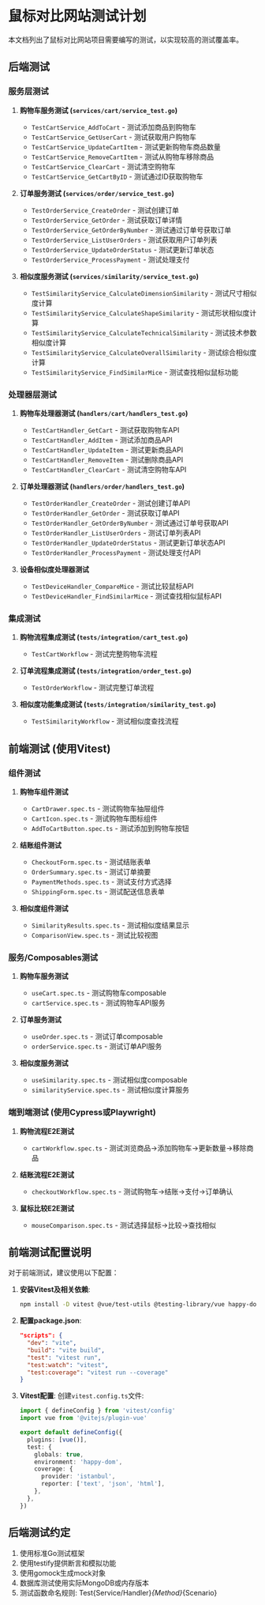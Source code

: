 # 鼠标对比网站测试计划

本文档列出了鼠标对比网站项目需要编写的测试，以实现较高的测试覆盖率。

## 后端测试

### 服务层测试

1. **购物车服务测试 (`services/cart/service_test.go`)**
   - `TestCartService_AddToCart` - 测试添加商品到购物车
   - `TestCartService_GetUserCart` - 测试获取用户购物车
   - `TestCartService_UpdateCartItem` - 测试更新购物车商品数量
   - `TestCartService_RemoveCartItem` - 测试从购物车移除商品
   - `TestCartService_ClearCart` - 测试清空购物车
   - `TestCartService_GetCartByID` - 测试通过ID获取购物车

2. **订单服务测试 (`services/order/service_test.go`)**
   - `TestOrderService_CreateOrder` - 测试创建订单
   - `TestOrderService_GetOrder` - 测试获取订单详情
   - `TestOrderService_GetOrderByNumber` - 测试通过订单号获取订单
   - `TestOrderService_ListUserOrders` - 测试获取用户订单列表
   - `TestOrderService_UpdateOrderStatus` - 测试更新订单状态
   - `TestOrderService_ProcessPayment` - 测试处理支付

3. **相似度服务测试 (`services/similarity/service_test.go`)**
   - `TestSimilarityService_CalculateDimensionSimilarity` - 测试尺寸相似度计算
   - `TestSimilarityService_CalculateShapeSimilarity` - 测试形状相似度计算
   - `TestSimilarityService_CalculateTechnicalSimilarity` - 测试技术参数相似度计算
   - `TestSimilarityService_CalculateOverallSimilarity` - 测试综合相似度计算
   - `TestSimilarityService_FindSimilarMice` - 测试查找相似鼠标功能

### 处理器层测试

1. **购物车处理器测试 (`handlers/cart/handlers_test.go`)**
   - `TestCartHandler_GetCart` - 测试获取购物车API
   - `TestCartHandler_AddItem` - 测试添加商品API
   - `TestCartHandler_UpdateItem` - 测试更新商品API
   - `TestCartHandler_RemoveItem` - 测试删除商品API
   - `TestCartHandler_ClearCart` - 测试清空购物车API

2. **订单处理器测试 (`handlers/order/handlers_test.go`)**
   - `TestOrderHandler_CreateOrder` - 测试创建订单API
   - `TestOrderHandler_GetOrder` - 测试获取订单API
   - `TestOrderHandler_GetOrderByNumber` - 测试通过订单号获取API
   - `TestOrderHandler_ListUserOrders` - 测试订单列表API
   - `TestOrderHandler_UpdateOrderStatus` - 测试更新订单状态API
   - `TestOrderHandler_ProcessPayment` - 测试处理支付API

3. **设备相似度处理器测试**
   - `TestDeviceHandler_CompareMice` - 测试比较鼠标API
   - `TestDeviceHandler_FindSimilarMice` - 测试查找相似鼠标API

### 集成测试

1. **购物流程集成测试 (`tests/integration/cart_test.go`)**
   - `TestCartWorkflow` - 测试完整购物车流程

2. **订单流程集成测试 (`tests/integration/order_test.go`)**
   - `TestOrderWorkflow` - 测试完整订单流程

3. **相似度功能集成测试 (`tests/integration/similarity_test.go`)**
   - `TestSimilarityWorkflow` - 测试相似度查找流程

## 前端测试 (使用Vitest)

### 组件测试

1. **购物车组件测试**
   - `CartDrawer.spec.ts` - 测试购物车抽屉组件
   - `CartIcon.spec.ts` - 测试购物车图标组件
   - `AddToCartButton.spec.ts` - 测试添加到购物车按钮

2. **结账组件测试**
   - `CheckoutForm.spec.ts` - 测试结账表单
   - `OrderSummary.spec.ts` - 测试订单摘要
   - `PaymentMethods.spec.ts` - 测试支付方式选择
   - `ShippingForm.spec.ts` - 测试配送信息表单

3. **相似度组件测试**
   - `SimilarityResults.spec.ts` - 测试相似度结果显示
   - `ComparisonView.spec.ts` - 测试比较视图

### 服务/Composables测试

1. **购物车服务测试**
   - `useCart.spec.ts` - 测试购物车composable
   - `cartService.spec.ts` - 测试购物车API服务

2. **订单服务测试**
   - `useOrder.spec.ts` - 测试订单composable
   - `orderService.spec.ts` - 测试订单API服务

3. **相似度服务测试**
   - `useSimilarity.spec.ts` - 测试相似度composable
   - `similarityService.spec.ts` - 测试相似度计算服务

### 端到端测试 (使用Cypress或Playwright)

1. **购物流程E2E测试**
   - `cartWorkflow.spec.ts` - 测试浏览商品->添加购物车->更新数量->移除商品

2. **结账流程E2E测试**
   - `checkoutWorkflow.spec.ts` - 测试购物车->结账->支付->订单确认

3. **鼠标比较E2E测试**
   - `mouseComparison.spec.ts` - 测试选择鼠标->比较->查找相似

## 前端测试配置说明

对于前端测试，建议使用以下配置：

1. **安装Vitest及相关依赖**:
   ```bash
   npm install -D vitest @vue/test-utils @testing-library/vue happy-dom
   ```

2. **配置package.json**:
   ```json
   "scripts": {
     "dev": "vite",
     "build": "vite build",
     "test": "vitest run",
     "test:watch": "vitest",
     "test:coverage": "vitest run --coverage"
   }
   ```

3. **Vitest配置**:
   创建`vitest.config.ts`文件:
   ```typescript
   import { defineConfig } from 'vitest/config'
   import vue from '@vitejs/plugin-vue'

   export default defineConfig({
     plugins: [vue()],
     test: {
       globals: true,
       environment: 'happy-dom',
       coverage: {
         provider: 'istanbul',
         reporter: ['text', 'json', 'html'],
       },
     },
   })
   ```

## 后端测试约定

1. 使用标准Go测试框架
2. 使用testify提供断言和模拟功能
3. 使用gomock生成mock对象
4. 数据库测试使用实际MongoDB或内存版本
5. 测试函数命名规则: Test{Service/Handler}_{Method}_{Scenario}